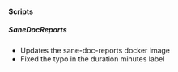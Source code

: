 
#### Scripts
##### SaneDocReports
  - Updates the sane-doc-reports docker image
  - Fixed the typo in the duration minutes label